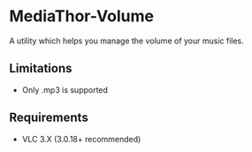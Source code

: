 # MediaThor-Volume

A utility which helps you manage the volume of your music files.

## Limitations
* Only .mp3 is supported

## Requirements
* VLC 3.X (3.0.18+ recommended)